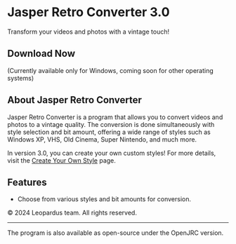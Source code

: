 # Jasper Retro Converter 3.0

Transform your videos and photos with a vintage touch!

## Download Now

(Currently available only for Windows, coming soon for other operating systems)

## About Jasper Retro Converter

Jasper Retro Converter is a program that allows you to convert videos and photos to a vintage quality. The conversion is done simultaneously with style selection and bit amount, offering a wide range of styles such as Windows XP, VHS, Old Cinema, Super Nintendo, and much more.

In version 3.0, you can create your own custom styles! For more details, visit the [Create Your Own Style](jasper.rf.gd/façaoseu) page.

## Features

- Choose from various styles and bit amounts for conversion.

© 2024 Leopardus team. All rights reserved.

---

The program is also available as open-source under the OpenJRC version.
